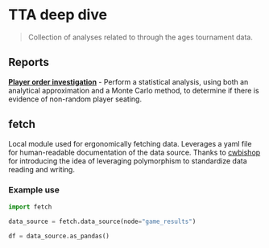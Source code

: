 # TTA deep dive
> Collection of analyses related to through the ages tournament data.

## Reports
**[Player order investigation](player_order_investigation.ipynb)** - Perform a statistical analysis, using both an analytical approximation and a Monte Carlo method, to determine if there is evidence of non-random player seating.

## fetch
Local module used for ergonomically fetching data. Leverages a yaml file for human-readable documentation of the data source. Thanks to [cwbishop](https://github.com/cwbishop) for introducing the idea of leveraging polymorphism to standardize data reading and writing.

### Example use
```python
import fetch

data_source = fetch.data_source(node="game_results")

df = data_source.as_pandas()
```

